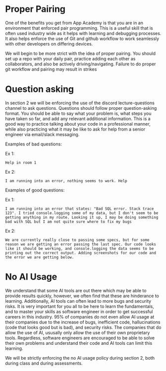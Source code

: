 # Proper Pairing


One of the benefits you get from App Academy is that you are in an environment that enforced pair programming. This is a useful skill that is often used industry wide as it helps with learning and debugging processes. It also helps enforce the use of Git and github workflow to work seamlessly with other developers on differing devices.

We will begin to be more strict with the idea of proper pairing. You should set up a repo with your daily pair, practice adding each other as collaborators, and also be actively driving/navigating. Failure to do proper git workflow and pairing may result in strikes


# Question asking

In section 2 we will be enforcing the use of the discord lecture-questions channel to ask questions. Questions should follow proper question-asking format. You should be able to say what your problem is, what steps you have taken so far, and add any relevant additional information. This is a good way to practice talking about your code in a professional manner, while also practicing what it may be like to ask for help from a senior engineer via email/slack messaging.

Examples of bad questions:

Ex 1:
```
Help in room 1
```

Ex 2:
```
I am running into an error, nothing seems to work. Help
```


Examples of good questions:

Ex 1:
```
I am running into an error that states: "Bad SQL error. Stack trace 123". I tried console.logging some of my data, but I don't seem to be getting anything in my route. Looking it up, I may be doing something bad with SQL but I am not quite sure where to fix my bugs
```

Ex 2:
```
We are currently really close to passing some specs, but for some reason we are getting an error passing the last spec. Our code looks like it should be working, and console.logging the data seems to be printing out the correct output. Adding screenshots for our code and the error we are getting below.
```


# No AI Usage

We understand that some AI tools are out there which may be able to provide results quickly, however, we often find that these are hinderance to learning. Additionally, AI tools can often lead to more bugs and security risks. It is very important for you all to be here to learn the fundamentals, and to master your skills as software engineer in order to get successful careers in this industry. 95% of companies do not even allow AI usage at their companies due to the increase of bugs, inefficient code, hallucinations (code that looks good but is bad), and security risks. The companies that do allow the use of AI, ususally only allow the use of their own proprietary tools. Regardless, software engineers are encouraged to be able to solve their own problems and understand their code and AI tools can limit this learning.

We will be strictly enforcing the no AI usage policy during section 2, both during class and during assessments.

